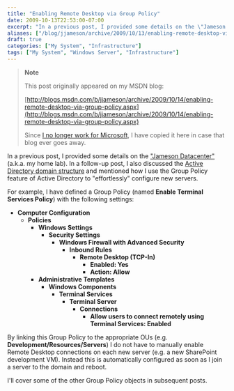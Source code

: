 ```yaml
---
title: "Enabling Remote Desktop via Group Policy"
date: 2009-10-13T22:53:00-07:00
excerpt: "In a previous post, I provided some details on the \"Jameson Datacenter\" (a.k.a. my home lab). In a follow-up post, I also discussed the Active Directory domain structure and mentioned how I use the Group Policy feature of Active Directory to \"effortlessly..."
aliases: ["/blog/jjameson/archive/2009/10/13/enabling-remote-desktop-via-group-policy.aspx"]
draft: true
categories: ["My System", "Infrastructure"]
tags: ["My System", "Windows Server", "Infrastructure"]
---
```


> **Note**
>
> This post originally appeared on my MSDN blog:
>
> [http://blogs.msdn.com/b/jjameson/archive/2009/10/14/enabling-remote-desktop-via-group-policy.aspx](http://blogs.msdn.com/b/jjameson/archive/2009/10/14/enabling-remote-desktop-via-group-policy.aspx)
>
> Since [I no longer work for Microsoft](/blog/jjameson/2011/09/02/last-day-with-microsoft), I have copied it here in case that blog ever goes away.

In a previous post, I provided some details on the ["Jameson Datacenter"](/blog/jjameson/2009/09/14/the-jameson-datacenter) (a.k.a. my home lab). In a follow-up post, I also discussed the [Active Directory domain structure](/blog/jjameson/2009/10/02/active-directory-domain-structure-in-the-jameson-datacenter) and mentioned how I use the Group Policy feature of Active Directory to "effortlessly" configure new servers.

For example, I have defined a Group Policy (named **Enable Terminal Services Policy**) with the following settings:

- **Computer Configuration**
  - **Policies**
    - **Windows Settings**
      - **Security Settings**
        - **Windows Firewall with Advanced Security**
          - **Inbound Rules**
            - **Remote Desktop (TCP-In)**
              - **Enabled: Yes**
              - **Action: Allow**
    - **Administrative Templates**
      - **Windows Components**
        - **Terminal Services**
          - **Terminal Server**
            - **Connections**
              - **Allow users to connect remotely using Terminal Services: Enabled**

By linking this Group Policy to the appropriate OUs (e.g. **Development/Resources/Servers**) I do not have to manually enable Remote Desktop connections on each new server (e.g. a new SharePoint development VM). Instead this is automatically configured as soon as I join a server to the domain and reboot.

I'll cover some of the other Group Policy objects in subsequent posts.

